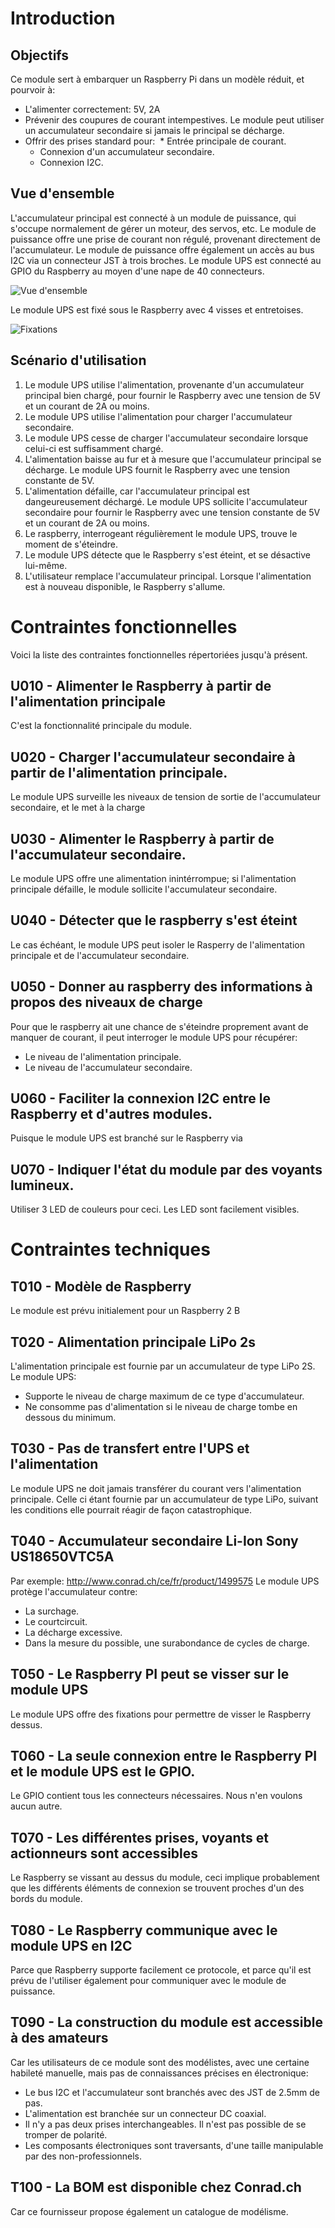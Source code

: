 # Introduction

## Objectifs
Ce module sert à embarquer un Raspberry Pi dans un modèle réduit, et pourvoir à:

* L'alimenter correctement: 5V, 2A
* Prévenir des coupures de courant intempestives. Le module peut utiliser un accumulateur secondaire si jamais le principal se décharge.
* Offrir des prises standard pour:
  * Entrée principale de courant.
  * Connexion d'un accumulateur secondaire.
  * Connexion I2C.
 
## Vue d'ensemble
L'accumulateur principal est connecté à un module de puissance, qui s'occupe normalement de gérer un moteur, des servos, etc. Le module de puissance offre une prise de courant non régulé, provenant directement de l'accumulateur.  Le module de puissance offre également un accès au bus I2C via un connecteur JST à trois broches. Le module UPS est connecté au GPIO du Raspberry au moyen d'une nape de 40 connecteurs.

![Vue d'ensemble](documentation/raspberry-pi-psu-vue-d-ensemble-1.jpg)

Le module UPS est fixé sous le Raspberry avec 4 visses et entretoises.

![Fixations](documentation/raspberry-pi-psu-vue-d-ensemble-2.jpg)

## Scénario d'utilisation
1. Le module UPS utilise l'alimentation, provenante d'un accumulateur principal bien chargé, pour fournir le Raspberry avec une tension de 5V et un courant de 2A ou moins.
2. Le module UPS utilise l'alimentation pour charger l'accumulateur secondaire.
3. Le module UPS cesse de charger l'accumulateur secondaire lorsque celui-ci est suffisamment chargé.
4. L'alimentation baisse au fur et à mesure que l'accumulateur principal se décharge. Le module UPS fournit le Raspberry avec une tension constante de 5V.
5. L'alimentation défaille, car l'accumulateur principal est dangeureusement déchargé. Le module UPS sollicite l'accumulateur secondaire pour fournir le Raspberry avec une tension constante de 5V et un courant de 2A ou moins.
6. Le raspberry, interrogeant régulièrement le module UPS, trouve le moment de s'éteindre.
7. Le module UPS détecte que le Raspberry s'est éteint, et se désactive lui-même.
8. L'utilisateur remplace l'accumulateur principal. Lorsque l'alimentation est à nouveau disponible, le Raspberry s'allume.

# Contraintes fonctionnelles
Voici la liste des contraintes fonctionnelles répertoriées jusqu'à présent.

## U010 - Alimenter le Raspberry à partir de l'alimentation principale
C'est la fonctionnalité principale du module.

## U020 - Charger l'accumulateur secondaire à partir de l'alimentation principale.
Le module UPS surveille les niveaux de tension de sortie de l'accumulateur secondaire, et le met à la charge 

## U030 - Alimenter le Raspberry à partir de l'accumulateur secondaire.
Le module UPS offre une alimentation inintérrompue; si l'alimentation principale défaille, le module sollicite l'accumulateur secondaire.

## U040 - Détecter que le raspberry s'est éteint
Le cas échéant, le module UPS peut isoler le Rasperry de l'alimentation principale et de l'accumulateur secondaire.

## U050 - Donner au raspberry des informations à propos des niveaux de charge
Pour que le raspberry ait une chance de s'éteindre proprement avant de manquer de courant, il peut interroger le module UPS pour récupérer:

* Le niveau de l'alimentation principale.
* Le niveau de l'accumulateur secondaire.

## U060 - Faciliter la connexion I2C entre le Raspberry et d'autres modules.
Puisque le module UPS est branché sur le Raspberry via 

## U070 - Indiquer l'état du module par des voyants lumineux.
Utiliser 3 LED de couleurs pour ceci. Les LED sont facilement visibles.

# Contraintes techniques

## T010 - Modèle de Raspberry
Le module est prévu initialement pour un Raspberry 2 B

## T020 - Alimentation principale LiPo 2s
L'alimentation principale est fournie par un accumulateur de type LiPo 2S. Le module UPS:

* Supporte le niveau de charge maximum de ce type d'accumulateur.
* Ne consomme pas d'alimentation si le niveau de charge tombe en dessous du minimum.

## T030 - Pas de transfert entre l'UPS et l'alimentation
Le module UPS ne doit jamais transférer du courant vers l'alimentation principale. Celle ci étant fournie par un accumulateur de type LiPo, suivant les conditions elle pourrait réagir de façon catastrophique.

## T040 - Accumulateur secondaire Li-Ion Sony US18650VTC5A
Par exemple: http://www.conrad.ch/ce/fr/product/1499575
Le module UPS protège l'accumulateur contre:

* La surchage.
* Le courtcircuit.
* La décharge excessive.
* Dans la mesure du possible, une surabondance de cycles de charge.

## T050 - Le Raspberry PI peut se visser sur le module UPS
Le module UPS offre des fixations pour permettre de visser le Raspberry dessus.

## T060 - La seule connexion entre le Raspberry PI et le module UPS est le GPIO.
Le GPIO contient tous les connecteurs nécessaires. Nous n'en voulons aucun autre.

## T070 - Les différentes prises, voyants et actionneurs sont accessibles
Le Raspberry se vissant au dessus du module, ceci implique probablement que les différents éléments de connexion se trouvent proches d'un des bords du module.

## T080 - Le Raspberry communique avec le module UPS en I2C
Parce que Raspberry supporte facilement ce protocole, et parce qu'il est prévu de l'utiliser également pour communiquer avec le module de puissance.

## T090 - La construction du module est accessible à des amateurs
Car les utilisateurs de ce module sont des modélistes, avec une certaine habileté manuelle, mais pas de connaissances précises en électronique:
* Le bus I2C et l'accumulateur sont branchés avec des JST de 2.5mm de pas.
* L'alimentation est branchée sur un connecteur DC coaxial.
* Il n'y a pas deux prises interchangeables. Il n'est pas possible de se tromper de polarité.
* Les composants électroniques sont traversants, d'une taille manipulable par des non-professionnels.

## T100 - La BOM est disponible chez Conrad.ch
Car ce fournisseur propose également un catalogue de modélisme.

